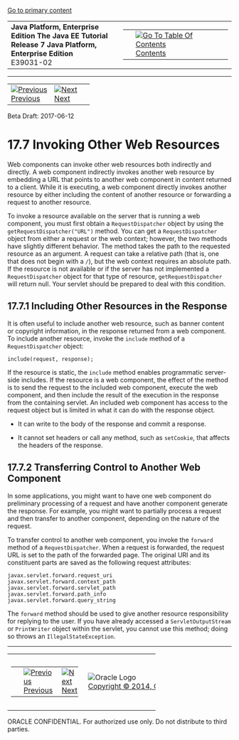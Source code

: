 [Go to primary content](#BEGIN)

<table>
<colgroup>
<col width="50%" />
<col width="50%" />
</colgroup>
<tbody>
<tr class="odd">
<td><strong>Java Platform, Enterprise Edition The Java EE Tutorial</strong><br />
<strong>Release 7 Java Platform, Enterprise Edition</strong><br />
E39031-02</td>
<td><table>
<tbody>
<tr class="odd">
<td> </td>
<td><a href="toc.htm"><img src="../../dcommon/gifs/toc.gif" alt="Go To Table Of Contents" /><br />
<span class="icon">Contents</span></a></td>
</tr>
</tbody>
</table></td>
</tr>
</tbody>
</table>

-----

<table>
<tbody>
<tr class="odd">
<td><a href="servlets006.htm"><img src="../../dcommon/gifs/leftnav.gif" alt="Previous" /><br />
<span class="icon">Previous</span></a> </td>
<td><a href="servlets008.htm"><img src="../../dcommon/gifs/rightnav.gif" alt="Next" /><br />
<span class="icon">Next</span></a></td>
<td> </td>
</tr>
</tbody>
</table>

Beta Draft: 2017-06-12

# 17.7 Invoking Other Web Resources

Web components can invoke other web resources both indirectly and
directly. A web component indirectly invokes another web resource by
embedding a URL that points to another web component in content returned
to a client. While it is executing, a web component directly invokes
another resource by either including the content of another resource or
forwarding a request to another resource.

To invoke a resource available on the server that is running a web
component, you must first obtain a `RequestDispatcher` object by using
the `getRequestDispatcher("URL")` method. You can get a
`RequestDispatcher` object from either a request or the web context;
however, the two methods have slightly different behavior. The method
takes the path to the requested resource as an argument. A request can
take a relative path (that is, one that does not begin with a `/`), but
the web context requires an absolute path. If the resource is not
available or if the server has not implemented a `RequestDispatcher`
object for that type of resource, `getRequestDispatcher` will return
null. Your servlet should be prepared to deal with this condition.

## 17.7.1 Including Other Resources in the Response

It is often useful to include another web resource, such as banner
content or copyright information, in the response returned from a web
component. To include another resource, invoke the `include` method of a
`RequestDispatcher` object:

``` oac_no_warn
include(request, response);
```

If the resource is static, the `include` method enables programmatic
server-side includes. If the resource is a web component, the effect of
the method is to send the request to the included web component, execute
the web component, and then include the result of the execution in the
response from the containing servlet. An included web component has
access to the request object but is limited in what it can do with the
response object.

  - It can write to the body of the response and commit a response.

  - It cannot set headers or call any method, such as `setCookie`, that
    affects the headers of the response.

## 17.7.2 Transferring Control to Another Web Component

In some applications, you might want to have one web component do
preliminary processing of a request and have another component generate
the response. For example, you might want to partially process a request
and then transfer to another component, depending on the nature of the
request.

To transfer control to another web component, you invoke the `forward`
method of a `RequestDispatcher`. When a request is forwarded, the
request URL is set to the path of the forwarded page. The original URI
and its constituent parts are saved as the following request attributes:

``` oac_no_warn
javax.servlet.forward.request_uri
javax.servlet.forward.context_path
javax.servlet.forward.servlet_path
javax.servlet.forward.path_info
javax.servlet.forward.query_string
```

The `forward` method should be used to give another resource
responsibility for replying to the user. If you have already accessed a
`ServletOutputStream` or `PrintWriter` object within the servlet, you
cannot use this method; doing so throws an `IllegalStateException`.

-----

<table style="width:66%;">
<colgroup>
<col width="33%" />
<col width="0%" />
<col width="33%" />
</colgroup>
<tbody>
<tr class="odd">
<td><table style="width:96%;">
<colgroup>
<col width="0%" />
<col width="48%" />
<col width="48%" />
</colgroup>
<tbody>
<tr class="odd">
<td> </td>
<td><a href="servlets006.htm"><img src="../../dcommon/gifs/leftnav.gif" alt="Previous" /><br />
<span class="icon">Previous</span></a> </td>
<td><a href="servlets008.htm"><img src="../../dcommon/gifs/rightnav.gif" alt="Next" /><br />
<span class="icon">Next</span></a></td>
</tr>
</tbody>
</table></td>
<td><img src="../../dcommon/gifs/oracle.gif" alt="Oracle Logo" class="copyrightlogo" /> <a href="../../dcommon/html/cpyr.htm"><br />
<span class="copyrightlogo">Copyright © 2014, Oracle and/or its affiliates. All rights reserved.</span></a></td>
<td><table>
<tbody>
<tr class="odd">
<td> </td>
<td><a href="toc.htm"><img src="../../dcommon/gifs/toc.gif" alt="Go To Table Of Contents" /><br />
<span class="icon">Contents</span></a></td>
</tr>
</tbody>
</table></td>
</tr>
</tbody>
</table>

ORACLE CONFIDENTIAL. For authorized use only. Do not distribute to third parties.
